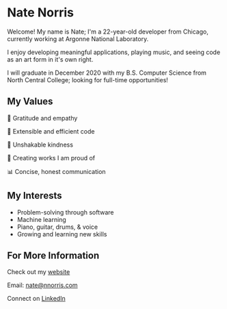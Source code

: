 # Nate Norris

Welcome! My name is Nate; I'm a 22-year-old developer from Chicago, currently working at Argonne National Laboratory.

I enjoy developing meaningful applications, playing music, and seeing code as an art form in it's own right.

I will graduate in December 2020 with my B.S. Computer Science from North Central College; looking for full-time opportunities!

## My Values
:pray: Gratitude and empathy

:mag_right: Extensible and efficient code

:blue_heart: Unshakable kindness

:raised_hands: Creating works I am proud of

:bar_chart: Concise, honest communication

## My Interests
* Problem-solving through software
* Machine learning
* Piano, guitar, drums, & voice
* Growing and learning new skills

## For More Information

Check out my [website](http://nnorris.com)

Email: nate@nnorris.com

Connect on [LinkedIn](https://www.linkedin.com/in/nate-w-norris/)
